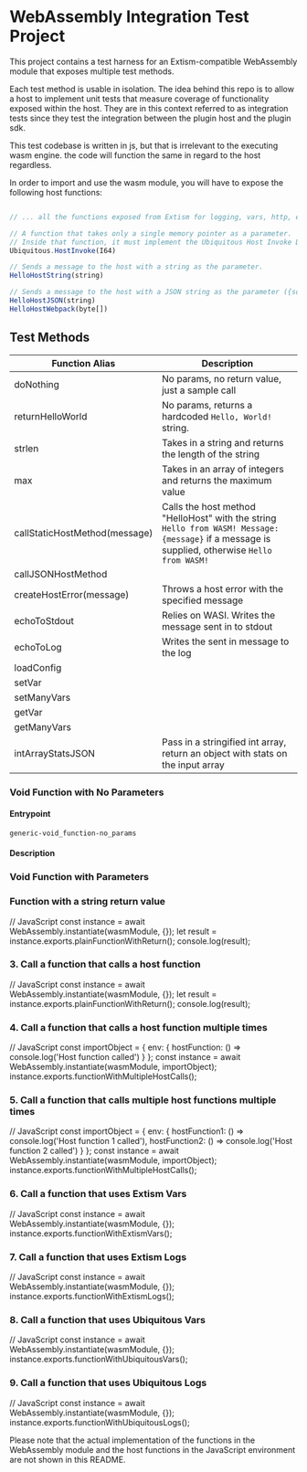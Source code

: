 # WebAssembly Integration Test Project

This project contains a test harness for an Extism-compatible WebAssembly module that exposes multiple test methods.

Each test method is usable in isolation.  The idea behind this repo is to allow a host to implement unit tests that measure coverage of functionality exposed within the host. They are in this context referred to as integration tests since they test the integration between the plugin host and the plugin sdk.

This test codebase is written in js, but that is irrelevant to the executing wasm engine.  the code will function the same in regard to the host regardless.

In order to import and use the wasm module, you will have to expose the following host functions:
```js

// ... all the functions exposed from Extism for logging, vars, http, etc. Provided natively by Extism host function

// A function that takes only a single memory pointer as a parameter.
// Inside that function, it must implement the Ubiquitous Host Invoke Dispatcher in order to pass the test.
Ubiquitous.HostInvoke(I64)

// Sends a message to the host with a string as the parameter.
HelloHostString(string)

// Sends a message to the host with a JSON string as the parameter ({someInt: 1, message: "%message%"})
HelloHostJSON(string)
HelloHostWebpack(byte[])
```

## Test Methods

| Function Alias                | Description                                                                                                                                    |
| ----------------------------- | ---------------------------------------------------------------------------------------------------------------------------------------------- |
| doNothing                     | No params, no return value, just a sample call                                                                                                 |
| returnHelloWorld              | No params, returns a hardcoded `Hello, World!` string.                                                                                         |
| strlen                        | Takes in a string and returns the length of the string                                                                                         |
| max                           | Takes in an array of integers and returns the maximum value                                                                                    |
| callStaticHostMethod(message) | Calls the host method "HelloHost" with the string `Hello from WASM! Message: {message}` if a message is supplied, otherwise `Hello from WASM!` |
| callJSONHostMethod            |                                                                                                                                                |
| createHostError(message)      | Throws a host error with the specified message                                                                                                 |
| echoToStdout                  | Relies on WASI.  Writes the message sent in to stdout                                                                                          |
| echoToLog                     | Writes the sent in message to the log                                                                                                          |
| loadConfig                    |                                                                                                                                                |
| setVar                        |                                                                                                                                                |
| setManyVars                   |                                                                                                                                                |
| getVar                        |                                                                                                                                                |
| getManyVars                   |                                                                                                                                                |
|          intArrayStatsJSON                     |          Pass in a stringified int array, return an object with stats on the input array                                                                                                                                      |






### Void Function with No Parameters

#### Entrypoint
`generic-void_function-no_params`

#### Description

### Void Function with Parameters

### Function with a string return value

// JavaScript
const instance = await WebAssembly.instantiate(wasmModule, {});
let result = instance.exports.plainFunctionWithReturn();
console.log(result);

### 
### 3. Call a function that calls a host function
// JavaScript
const instance = await WebAssembly.instantiate(wasmModule, {});
let result = instance.exports.plainFunctionWithReturn();
console.log(result);
### 4. Call a function that calls a host function multiple times
// JavaScript
const importObject = {
    env: {
        hostFunction: () => console.log('Host function called')
    }
};
const instance = await WebAssembly.instantiate(wasmModule, importObject);
instance.exports.functionWithMultipleHostCalls();
### 5. Call a function that calls multiple host functions multiple times
// JavaScript
const importObject = {
    env: {
        hostFunction1: () => console.log('Host function 1 called'),
        hostFunction2: () => console.log('Host function 2 called')
    }
};
const instance = await WebAssembly.instantiate(wasmModule, importObject);
instance.exports.functionWithMultipleHostCalls();
### 6. Call a function that uses Extism Vars
// JavaScript
const instance = await WebAssembly.instantiate(wasmModule, {});
instance.exports.functionWithExtismVars();
### 7. Call a function that uses Extism Logs
// JavaScript
const instance = await WebAssembly.instantiate(wasmModule, {});
instance.exports.functionWithExtismLogs();
### 8. Call a function that uses Ubiquitous Vars
// JavaScript
const instance = await WebAssembly.instantiate(wasmModule, {});
instance.exports.functionWithUbiquitousVars();
### 9. Call a function that uses Ubiquitous Logs
// JavaScript
const instance = await WebAssembly.instantiate(wasmModule, {});
instance.exports.functionWithUbiquitousLogs();

Please note that the actual implementation of the functions in the WebAssembly module and the host functions in the JavaScript environment are not shown in this README.